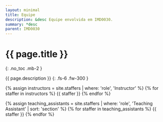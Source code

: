 ```yaml
---
layout: minimal
title: Equipe
description: &desc Equipe envolvida em IMD0030.
summary: *desc
parent: IMD0030
---
```


# {{ page.title }}
{: .no_toc .mb-2 }

{{ page.description }}
{: .fs-6 .fw-300 }

{% assign instructors = site.staffers | where: 'role', 'Instructor' %}
{% for staffer in instructors %}
{{ staffer }}
{% endfor %}

{% assign teaching_assistants = site.staffers | where: 'role', 'Teaching Assistant' | sort: 'section' %}
{% for staffer in teaching_assistants %}
{{ staffer }}
{% endfor %}
